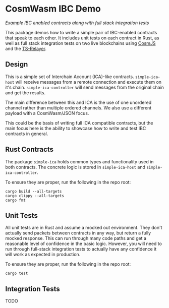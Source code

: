 # CosmWasm IBC Demo

_Example IBC enabled contracts along with full stack integration tests_

This package demos how to write a simple pair of IBC-enabled contracts
that speak to each other. It includes unit tests on each contract
in Rust, as well as full stack integration tests on two live blockchains
using [CosmJS](https://github.com/cosmos/cosmjs) and the
[TS-Relayer](https://github.com/confio/ts-relayer).

## Design

This is a simple set of Interchain Account (ICA)-like contracts.
`simple-ica-host` will receive messages from a remote connection
and execute them on it's chain. `simple-ica-controller` will
send messages from the original chain and get the results.

The main difference between this and ICA is the use of one
unordered channel rather than multiple ordered channels. We
also use a different payload with a CosmWasm/JSON focus.

This could be the basis of writing full ICA compatible contracts,
but the main focus here is the ability to showcase how to write
and test IBC contracts in general.

## Rust Contracts

The package `simple-ica` holds common types and functionality
used in both contracts. The concrete logic is stored
in `simple-ica-host` and `simple-ica-controller`.

To ensure they are proper, run the following in the repo root:

```shell
cargo build --all-targets
cargo clippy --all-targets
cargo fmt
```

## Unit Tests

All unit tests are in Rust and assume a mocked out environment.
They don't actually send packets between contracts in any way,
but return a fully mocked response. This can run through many
code paths and get a reasonable level of confidence in the basic
logic. However, you will need to run through full-stack
integration tests to actually have any confidence it will work
as expected in production.

To ensure they are proper, run the following in the repo root:

```shell
cargo test
```

## Integration Tests

TODO
